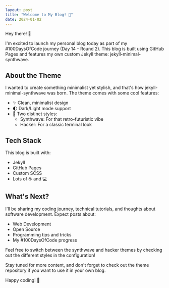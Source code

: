 ```yaml
---
layout: post
title: "Welcome to My Blog! 🚀"
date: 2024-01-02
---
```


Hey there! 👋

I'm excited to launch my personal blog today as part of my #100DaysOfCode journey (Day 14 - Round 2). This blog is built using GitHub Pages and features my own custom Jekyll theme: jekyll-minimal-synthwave.

## About the Theme

I wanted to create something minimalist yet stylish, and that's how jekyll-minimal-synthwave was born. The theme comes with some cool features:

- ✨ Clean, minimalist design
- 🌓 Dark/Light mode support
- 🎨 Two distinct styles:
  - Synthwave: For that retro-futuristic vibe
  - Hacker: For a classic terminal look

## Tech Stack

This blog is built with:
- Jekyll
- GitHub Pages
- Custom SCSS
- Lots of ☕ and 💻

## What's Next?

I'll be sharing my coding journey, technical tutorials, and thoughts about software development. Expect posts about:
- Web Development
- Open Source
- Programming tips and tricks
- My #100DaysOfCode progress

Feel free to switch between the synthwave and hacker themes by checking out the different styles in the configuration!

Stay tuned for more content, and don't forget to check out the theme repository if you want to use it in your own blog.

Happy coding! 🎉
